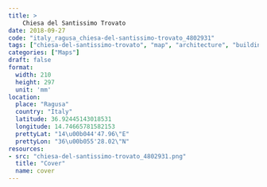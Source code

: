```yaml
---
title: > 
    Chiesa del Santissimo Trovato
date: 2018-09-27
code: "italy_ragusa_chiesa-del-santissimo-trovato_4802931"
tags: ["chiesa-del-santissimo-trovato", "map", "architecture", "buildings", "Ragusa", "Italy"]
categories: ["Maps"]
draft: false
format:
  width: 210
  height: 297
  unit: 'mm'
location:
  place: "Ragusa"
  country: "Italy"
  latitude: 36.92445143018531
  longitude: 14.74665781582153
  prettyLat: "14\u00b044'47.96\"E"
  prettyLon: "36\u00b055'28.02\"N"
resources:
- src: "chiesa-del-santissimo-trovato_4802931.png"
  title: "Cover"
  name: cover
---
```

